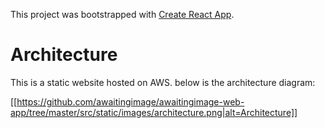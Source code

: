 This project was bootstrapped with [Create React App](https://github.com/facebookincubator/create-react-app).


# Architecture

This is a static website hosted on AWS. below is the architecture diagram:

[[https://github.com/awaitingimage/awaitingimage-web-app/tree/master/src/static/images/architecture.png|alt=Architecture]]
